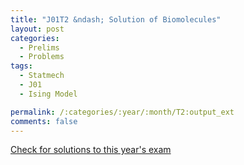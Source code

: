 ```yaml
---
title: "J01T2 &ndash; Solution of Biomolecules"
layout: post
categories:
  - Prelims
  - Problems
tags:
  - Statmech
  - J01
  - Ising Model

permalink: /:categories/:year/:month/T2:output_ext
comments: false
---
```

<object data="2001J2T.pdf" type="application/pdf" width="100%" height="500"></object>
<div class="message"><a href='https://princetonprelim.com/prelim/6/'>Check for solutions to this year's exam</a></div>